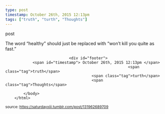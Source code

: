 ```yaml
---
type: post
timestamp: October 26th, 2015 12:13pm
tags: ["truth", "turth", "Thoughts"]
---
```

post

                    
The word “healthy” should just be replaced with “won’t kill you quite as fast.”

                
                
                
                
                
                
                                <div id="footer">
                <span id="timestamp"> October 26th, 2015 12:13pm </span>
                                                          <span class="tag">truth</span>
                                          <span class="tag">turth</span>
                                          <span class="tag">Thoughts</span>
                                                    
            </body>
        </html>

        
<small>source: https://saturdayxiii.tumblr.com/post/131962689709</small>